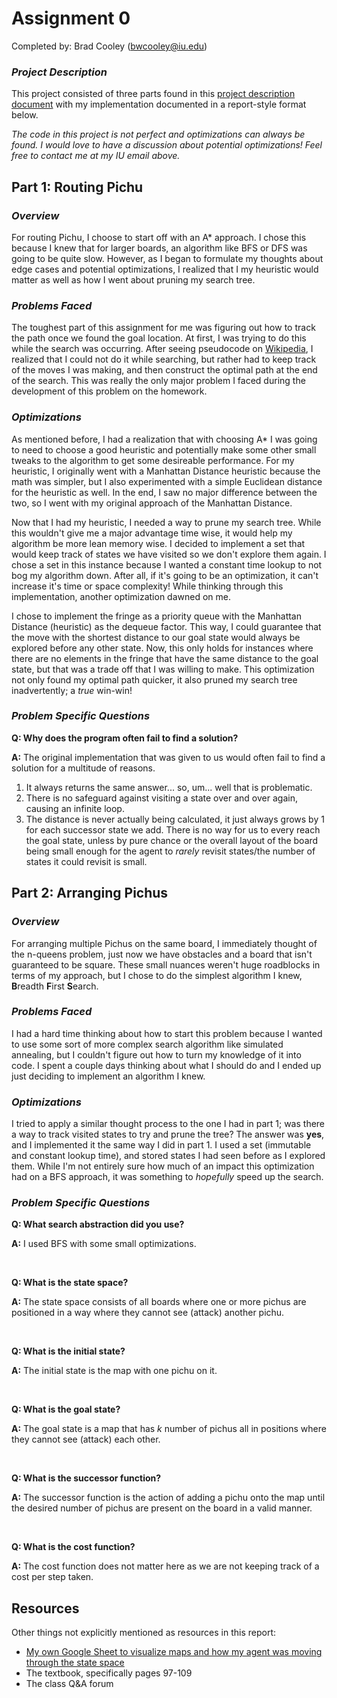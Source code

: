 # **Assignment 0**
Completed by: Brad Cooley (bwcooley@iu.edu)

### _Project Description_

This project consisted of three parts found in this [project description document](/a0-fa21.pdf) with my implementation documented in a report-style format below.

_The code in this project is not perfect and optimizations can always be found. I would love to have a discussion about potential optimizations! Feel free to contact me at my IU email above._

## **Part 1: Routing Pichu**

### _Overview_

For routing Pichu, I choose to start off with an A* approach. I chose this because I knew that for larger boards, an algorithm like BFS or DFS was going to be quite slow. However, as I began to formulate my thoughts about edge cases and potential optimizations, I realized that I my heuristic would matter as well as how I went about pruning my search tree.

### _Problems Faced_

The toughest part of this assignment for me was figuring out how to track the path once we found the goal location. At first, I was trying to do this while the search was occurring. After seeing pseudocode on [Wikipedia](https://en.wikipedia.org/wiki/A*_search_algorithm), I realized that I could not do it while searching, but rather had to keep track of the moves I was making, and then construct the optimal path at the end of the search. This was really the only major problem I faced during the development of this problem on the homework.

### _Optimizations_

As mentioned before, I had a realization that with choosing A* I was going to need to choose a good heuristic and potentially make some other small tweaks to the algorithm to get some desireable performance. For my heuristic, I originally went with a Manhattan Distance heuristic because the math was simpler, but I also experimented with a simple Euclidean distance for the heuristic as well. In the end, I saw no major difference between the two, so I went with my original approach of the Manhattan Distance.

Now that I had my heuristic, I needed a way to prune my search tree. While this wouldn't give me a major advantage time wise, it would help my algorithm be more lean memory wise. I decided to implement a set that would keep track of states we have visited so we don't explore them again. I chose a set in this instance because I wanted a constant time lookup to not bog my algorithm down. After all, if it's going to be an optimization, it can't increase it's time or space complexity! While thinking through this implementation, another optimization dawned on me.

I chose to implement the fringe as a priority queue with the Manhattan Distance (heuristic) as the dequeue factor. This way, I could guarantee that the move with the shortest distance to our goal state would always be explored before any other state. Now, this only holds for instances where there are no elements in the fringe that have the same distance to the goal state, but that was a trade off that I was willing to make. This optimization not only found my optimal path quicker, it also pruned my search tree inadvertently; a _true_ win-win!

### _Problem Specific Questions_

**Q: Why does the program often fail to find a solution?**

**A:** The original implementation that was given to us would often fail to find a solution for a multitude of reasons.

1. It always returns the same answer... so, um... well that is problematic.
2. There is no safeguard against visiting a state over and over again, causing an infinite loop.
3. The distance is never actually being calculated, it just always grows by 1 for each successor state we add. There is no way for us to every reach the goal state, unless by pure chance or the overall layout of the board being small enough for the agent to _rarely_ revisit states/the number of states it could revisit is small.

## **Part 2: Arranging Pichus**

### _Overview_

For arranging multiple Pichus on the same board, I immediately thought of the n-queens problem, just now we have obstacles and a board that isn't guaranteed to be square. These small nuances weren't huge roadblocks in terms of my approach, but I chose to do the simplest algorithm I knew, **B**readth **F**irst **S**earch.

### _Problems Faced_

I had a hard time thinking about how to start this problem because I wanted to use some sort of more complex search algorithm like simulated annealing, but I couldn't figure out how to turn my knowledge of it into code. I spent a couple days thinking about what I should do and I ended up just deciding to implement an algorithm I knew.

### _Optimizations_

I tried to apply a similar thought process to the one I had in part 1; was there a way to track visited states to try and prune the tree? The answer was **yes**, and I implemented it the same way I did in part 1. I used a set (immutable and constant lookup time), and stored states I had seen before as I explored them. While I'm not entirely sure how much of an impact this optimization had on a BFS approach, it was something to _hopefully_ speed up the search.

### _Problem Specific Questions_

**Q: What search abstraction did you use?**

**A:** I used BFS with some small optimizations.

<br>

**Q: What is the state space?**

**A:** The state space consists of all boards where one or more pichus are positioned in a way where they cannot see (attack) another pichu.

<br>

**Q: What is the initial state?**

**A:** The initial state is the map with one pichu on it.

<br>

**Q: What is the goal state?**

**A:** The goal state is a map that has _k_ number of pichus all in positions where they cannot see (attack) each other.

<br>

**Q: What is the successor function?**

**A:** The successor function is the action of adding a pichu onto the map until the desired number of pichus are present on the board in a valid manner.

<br>

**Q: What is the cost function?**

**A:** The cost function does not matter here as we are not keeping track of a cost per step taken.

## **Resources**

Other things not explicitly mentioned as resources in this report:

- [My own Google Sheet to visualize maps and how my agent was moving through the state space](https://docs.google.com/spreadsheets/d/1ug_j8y07_nl3S0-9aca4YZz-RmQe1A9PVFCvDBEChg4/edit?usp=sharing)
- The textbook, specifically pages 97-109
- The class Q&A forum
